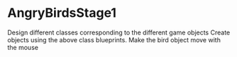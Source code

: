 # AngryBirdsStage1
Design different classes corresponding to the different game objects
Create objects using the above class blueprints.
Make the bird object move with the mouse
